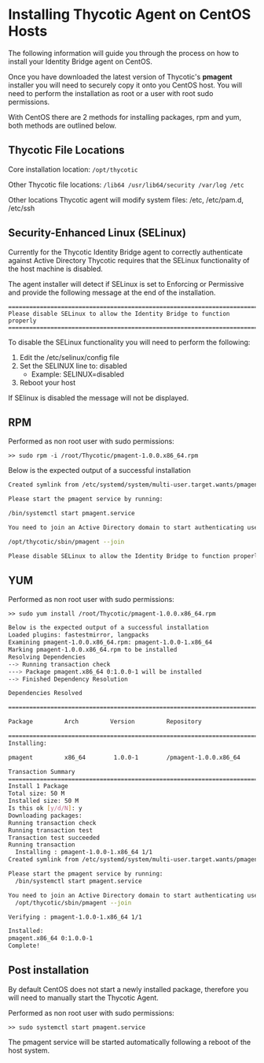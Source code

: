 [title]: # (Agent Install)
[tags]: # (setup)
[priority]: # (4)
# Installing Thycotic Agent on CentOS Hosts

The following information will guide you through the process on how to install your Identity Bridge agent on CentOS.

Once you have downloaded the latest version of Thycotic's __pmagent__ installer you will need to securely copy it onto you CentOS host. You will need to perform the installation as root or a user with root sudo permissions.

With CentOS there are 2 methods for installing packages, rpm and yum, both methods are outlined below.

## Thycotic File Locations

Core installation location: `/opt/thycotic`

Other Thycotic file locations: `/lib64 /usr/lib64/security /var/log /etc`

Other locations Thycotic agent will modify system files: /etc, /etc/pam.d, /etc/ssh

## Security-Enhanced Linux (SELinux)

Currently for the Thycotic Identity Bridge agent to correctly authenticate against Active Directory Thycotic requires that the SELinux functionality of the host machine is disabled.

The agent installer will detect if SELinux is set to Enforcing or Permissive and provide the following message at the end of the installation.

```
========================================================================
Please disable SELinux to allow the Identity Bridge to function properly
========================================================================
```

To disable the SELinux functionality you will need to perform the following:

1. Edit the /etc/selinux/config file
1. Set the SELINUX line to: disabled
   * Example: SELINUX=disabled
1. Reboot your host

If SElinux is disabled the message will not be displayed.

## RPM

Performed as non root user with sudo permissions:

`>> sudo rpm -i /root/Thycotic/pmagent-1.0.0.x86_64.rpm`

Below is the expected output of a successful installation

```bash
Created symlink from /etc/systemd/system/multi-user.target.wants/pmagent.service to /etc/systemd/system/pmagent.service.

Please start the pmagent service by running:

/bin/systemctl start pmagent.service

You need to join an Active Directory domain to start authenticating users using the command:

/opt/thycotic/sbin/pmagent --join

Please disable SELinux to allow the Identity Bridge to function properly
```

## YUM

Performed as non root user with sudo permissions:

`>> sudo yum install /root/Thycotic/pmagent-1.0.0.x86_64.rpm`

```bash
Below is the expected output of a successful installation
Loaded plugins: fastestmirror, langpacks
Examining pmagent-1.0.0.x86_64.rpm: pmagent-1.0.0-1.x86_64
Marking pmagent-1.0.0.x86_64.rpm to be installed
Resolving Dependencies
--> Running transaction check
---> Package pmagent.x86_64 0:1.0.0-1 will be installed
--> Finished Dependency Resolution

Dependencies Resolved

==============================================================================

Package         Arch         Version         Repository                  Size

==============================================================================
Installing:

pmagent         x86_64        1.0.0-1        /pmagent-1.0.0.x86_64       50 M

Transaction Summary
==============================================================================
Install 1 Package
Total size: 50 M
Installed size: 50 M
Is this ok [y/d/N]: y
Downloading packages:
Running transaction check
Running transaction test
Transaction test succeeded
Running transaction
  Installing : pmagent-1.0.0-1.x86_64 1/1
Created symlink from /etc/systemd/system/multi-user.target.wants/pmagent.service to /etc/systemd/system/pmagent.service.

Please start the pmagent service by running:
  /bin/systemctl start pmagent.service

You need to join an Active Directory domain to start authenticating users using the command:
  /opt/thycotic/sbin/pmagent --join

Verifying : pmagent-1.0.0-1.x86_64 1/1

Installed:
pmagent.x86_64 0:1.0.0-1
Complete!
```

## Post installation

By default CentOS does not start a newly installed package, therefore you will need to manually start the Thycotic Agent.

Performed as non root user with sudo permissions:

`>> sudo systemctl start pmagent.service`

The pmagent service will be started automatically following a reboot of the host system.
